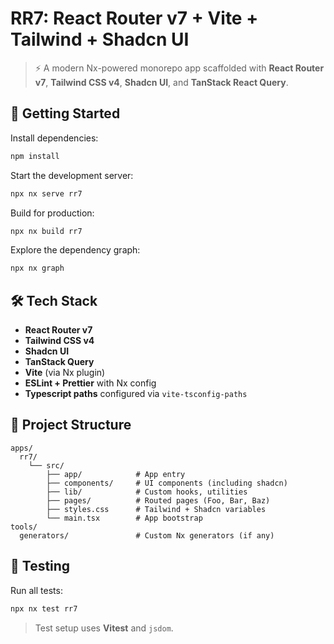 # RR7: React Router v7 + Vite + Tailwind + Shadcn UI

> ⚡ A modern Nx-powered monorepo app scaffolded with **React Router v7**, **Tailwind CSS v4**, **Shadcn UI**, and **TanStack React Query**.

## 🚀 Getting Started

Install dependencies:

```bash
npm install
```

Start the development server:

```bash
npx nx serve rr7
```

Build for production:

```bash
npx nx build rr7
```

Explore the dependency graph:

```bash
npx nx graph
```

## 🛠️ Tech Stack

- **React Router v7**
- **Tailwind CSS v4**
- **Shadcn UI**
- **TanStack Query**
- **Vite** (via Nx plugin)
- **ESLint + Prettier** with Nx config
- **Typescript paths** configured via `vite-tsconfig-paths`

## 🧩 Project Structure

```
apps/
  rr7/
    └── src/
        ├── app/            # App entry
        ├── components/     # UI components (including shadcn)
        ├── lib/            # Custom hooks, utilities
        ├── pages/          # Routed pages (Foo, Bar, Baz)
        ├── styles.css      # Tailwind + Shadcn variables
        └── main.tsx        # App bootstrap
tools/
  generators/               # Custom Nx generators (if any)
```

## 🧪 Testing

Run all tests:

```bash
npx nx test rr7
```

> Test setup uses **Vitest** and `jsdom`.

